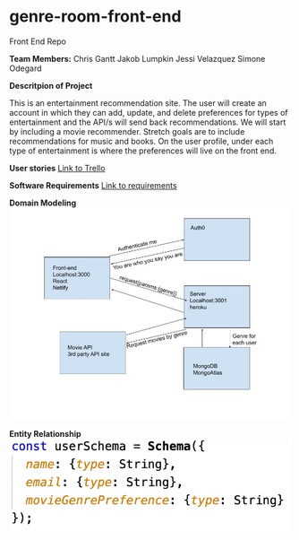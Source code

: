 # genre-room-front-end
Front End Repo

**Team Members:**
Chris Gantt
Jakob Lumpkin
Jessi Velazquez
Simone Odegard

**Descritpion of Project**

This is an entertainment recommendation site. The user will create an account in which they can add, update, and delete preferences for types of entertainment and the API/s will send back recommendations. We will start by including a movie recommender. Stretch goals are to include recommendations for music and books. On the user profile, under each type of entertainment is where the preferences will live on the front end.

**User stories**
[Link to Trello](https://docs.google.com/document/d/1CdsHYnbm2qrBjmilGVpoNDrKQsEQk8bcfJV45zILvbU/edit#)

**Software Requirements**
[Link to requirements](./requirements.md)

**Domain Modeling**
![DomainModeling](./DomainModeling.jpg)

**Entity Relationship**
![EntityRelationship](./EntityRelationship.png)
